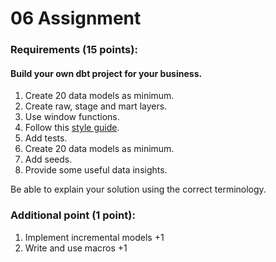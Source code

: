 # 06 Assignment

### Requirements (15 points):

#### Build your own dbt project for your business.
1. Create 20 data models as minimum.
2. Create raw, stage and mart layers.
3. Use window functions.
4. Follow this [style guide](https://docs.getdbt.com/best-practices/how-we-style/1-how-we-style-our-dbt-models).
5. Add tests.
6. Create 20 data models as minimum.
7. Add seeds.
8. Provide some useful data insights.

Be able to explain your solution using the correct terminology.

### Additional point (1 point):
1. Implement incremental models +1
2. Write and use macros +1



